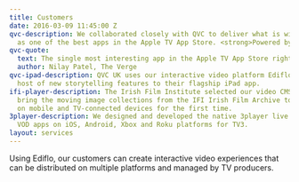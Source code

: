 ```yaml
---
title: Customers
date: 2016-03-09 11:45:00 Z
qvc-description: We collaborated closely with QVC to deliver what is widely lauded
  as one of the best apps in the Apple TV App Store. <strong>Powered by Ediflo.</strong>
qvc-quote:
  text: The single most interesting app in the Apple TV App Store right now
  author: Nilay Patel, The Verge
qvc-ipad-description: QVC UK uses our interactive video platform Ediflo to bring a
  host of new storytelling features to their flagship iPad app.
ifi-player-description: The Irish Film Institute selected our video CMS Ediflo to
  bring the moving image collections from the IFI Irish Film Archive to a global audience
  on mobile and TV-connected devices for the first time.
3player-description: We designed and developed the native 3player live streaming and
  VOD apps on iOS, Android, Xbox and Roku platforms for TV3.
layout: services
---
```


Using Ediflo, our customers can create interactive video experiences that can be distributed on multiple platforms and managed by TV producers.